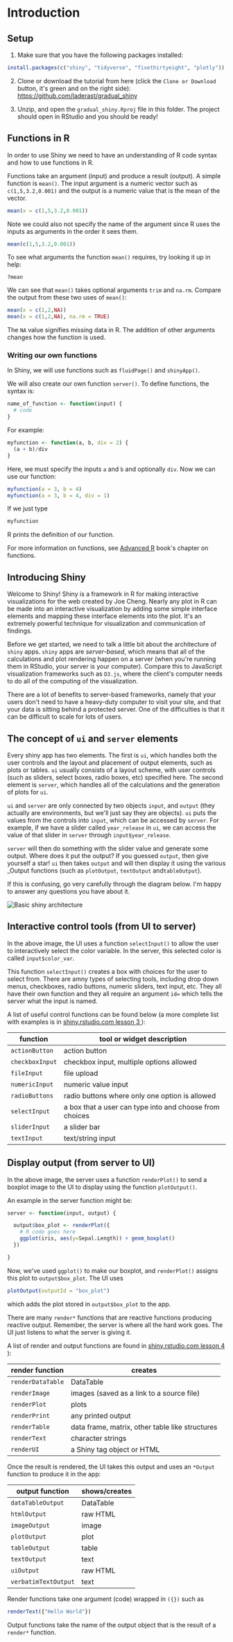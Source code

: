 # Introduction

## Setup

1) Make sure that you have the following packages installed:


```r
install.packages(c("shiny", "tidyverse", "fivethirtyeight", "plotly"))
```

2) Clone or download the tutorial from here (click the `Clone or Download` button, it's green and on the right side): https://github.com/laderast/gradual_shiny 

3) Unzip, and open the `gradual_shiny.Rproj` file in this folder. The project should open in RStudio and you should be ready!

## Functions in R

In order to use Shiny we need to have an understanding of R code syntax and how to use functions in R.

Functions take an argument (input) and produce a result (output). A simple function is `mean()`. The input argument is a numeric vector such as `c(1,5,3.2,0.001)` and the output is a numeric value that is the mean of the vector.

```r
mean(x = c(1,5,3.2,0.001))
```

Note we could also not specify the name of the argument since R uses the inputs as arguments in the order it sees them.

```r
mean(c(1,5,3.2,0.001))
```

To see what arguments the function `mean()` requires, try looking it up in help:

```{r}
?mean
```

We can see that `mean()` takes optional arguments `trim` and `na.rm`. Compare the output from these two uses of `mean()`:

```r
mean(x = c(1,2,NA))
mean(x = c(1,2,NA), na.rm = TRUE)
```

The `NA` value signifies missing data in R. The addition of other arguments changes how the function is used.


### Writing our own functions

In Shiny, we will use functions such as `fluidPage()` and `shinyApp()`.

We will also create our own function `server()`. To define functions, the syntax is:

```r
name_of_function <- function(input) {
  # code
}
```

For example:

```r
myfunction <- function(a, b, div = 2) {
  (a + b)/div
}
```

Here, we must specify the inputs `a` and `b` and optionally `div`. Now we can use our function:

```r
myfunction(a = 3, b = 4)
myfunction(a = 3, b = 4, div = 1)
```

If we just type

```r
myfunction
```

R prints the definition of our function.

For more information on functions, see [Advanced R](http://adv-r.had.co.nz/Functions.html) book's chapter on functions.


## Introducing Shiny

Welcome to Shiny! Shiny is a framework in R for making interactive visualizations for the web created by Joe Cheng. Nearly any plot in R can be made into an interactive visualization by adding some simple interface elements and mapping these interface elements into the plot. It's an extremely powerful technique for visualization and communication of findings.

Before we get started, we need to talk a little bit about the architecture of `shiny` apps. `shiny` apps are *server-based*, which means that all of the calculations and plot rendering happen on a server (when you're running them in RStudio, your server is your computer). Compare this to JavaScript visualization frameworks such as `D3.js`, where the client's computer needs to do all of the computing of the visualization. 

There are a lot of benefits to server-based frameworks, namely that your users don't need to have a heavy-duty computer to visit your site, and that your data is sitting behind a protected server. One of the difficulties is that it can be difficult to scale for lots of users.

## The concept of `ui` and `server` elements

Every shiny app has two elements. The first is `ui`, which handles both the user controls and the layout and placement of output elements, such as plots or tables. `ui` usually consists of a layout scheme, with user controls (such as sliders, select boxes, radio boxes, etc) specified here. The second element is `server`, which handles all of the calculations and the generation of plots for `ui`. 

`ui` and `server` are only connected by two objects `input`, and `output` (they actually are environments, but we'll just say they are objects). `ui` puts the values from the controls into `input`, which can be accessed by `server`. For example, if we have a slider called `year_release` in `ui`, we can access the value of that slider in `server` through `input$year_release`. 

`server` will then do something with the slider value and generate some output. Where does it put the output? If you guessed `output`, then give yourself a star! `ui` then takes `output` and will then display it using the various _Output functions (such as `plotOutput`, `textOutput` and`tableOutput`).

If this is confusing, go very carefully through the diagram below. I'm happy to answer any questions you have about it.

![*Basic shiny architecture*](img/shiny-architecture.png)

## Interactive control tools (from UI to server)

In the above image, the UI uses a function `selectInput()` to allow the user to interactively select the color variable.  In the server, this selected color is called `input$color_var`.

This function `selectInput()` creates a box with choices for the user to select from. There are amny types of selecting tools, including drop down menus, checkboxes, radio buttons, numeric sliders, text input, etc. They all have their own function and they all require an argument `id=` which tells the server what the input is named.

A list of useful control functions can be found below (a more complete list with examples is in [shiny.rstudio.com lesson 3 ](https://shiny.rstudio.com/tutorial/written-tutorial/lesson3/)):

function | tool or widget description
---|---
`actionButton` | action button
`checkboxInput` | checkbox input, multiple options allowed
`fileInput` | file upload
`numericInput` | numeric value input
`radioButtons` | radio buttons where only one option is allowed
`selectInput` | a box that a user can type into and choose from choices
`sliderInput` | a slider bar
`textInput` | text/string input


## Display output (from server to UI)

In the above image, the server uses a function `renderPlot()` to send a boxplot image to the UI to display using the function `plotOutput()`.

An example in the server function might be:

```r
server <- function(input, output) {

  output$box_plot <- renderPlot({
    # R code goes here
    ggplot(iris, aes(y=Sepal.Length)) + geom_boxplot()
  })

}
```

Now, we've used `ggplot()` to make our boxplot, and `renderPlot()` assigns this plot to `output$box_plot`. The UI uses 

```r
plotOutput(outputId = "box_plot")
```

which adds the plot stored in `output$box_plot` to the app.

There are many `render*` functions that are reactive functions producing reactive output. Remember, the server is where all the hard work goes. The UI just listens to what the server is giving it.

A list of render and output functions are found in [shiny.rstudio.com lesson 4 ](https://shiny.rstudio.com/tutorial/written-tutorial/lesson4/)):

render function | creates
---|---
`renderDataTable` |	DataTable
`renderImage`	| images (saved as a link to a source file)
`renderPlot`	| plots
`renderPrint`	| any printed output
`renderTable`	| data frame, matrix, other table like structures
`renderText` |	character strings
`renderUI` |	a Shiny tag object or HTML

Once the result is rendered, the UI takes this output and uses an `*Output` function to produce it in the app:

output function | shows/creates
---|---
`dataTableOutput` |	DataTable
`htmlOutput` |	raw HTML
`imageOutput` |	image
`plotOutput` |	plot
`tableOutput` |	table
`textOutput` |	text
`uiOutput` |	raw HTML
`verbatimTextOutput` |	text

Render functions take one argument (code) wrapped in `({})` such as

```r
renderText({"Hello World"})
```

Output functions take the name of the output object that is the result of a `render*` function.


